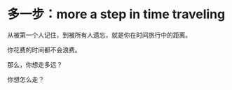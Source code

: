 # 多一步：more a step in time traveling
 从被第一个人记住，到被所有人遗忘，就是你在时间旅行中的距离。
 
 你花费的时间都不会浪费。
 
 那么，你想走多远？
 
 你想怎么走？
